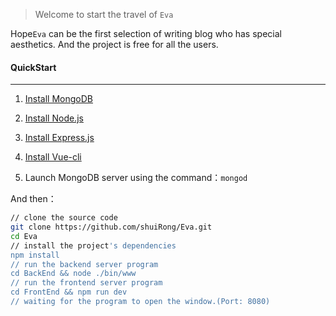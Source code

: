 > Welcome to start the travel of `Eva`

Hope`Eva` can be the first selection of writing blog who has special aesthetics. And the project is free for all the users.

#### QuickStart

---

1. [Install MongoDB](https://docs.mongodb.com/?_ga=1.254910602.308700740.1493109638)


1. [Install Node.js](https://nodejs.org/)
2. [Install Express.js](https://expressjs.com/starter/installing.html)
3. [Install Vue-cli](https://vuejs.org/v2/guide/installation.html)
4. Launch MongoDB server using the command：`mongod`

And then：

```bash
// clone the source code
git clone https://github.com/shuiRong/Eva.git
cd Eva
// install the project's dependencies
npm install
// run the backend server program
cd BackEnd && node ./bin/www
// run the frontend server program
cd FrontEnd && npm run dev
// waiting for the program to open the window.(Port: 8080)
```



